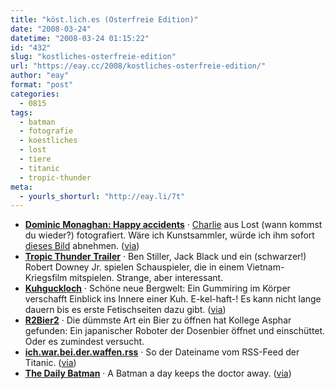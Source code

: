 ```yaml
---
title: "köst.lich.es (Osterfreie Edition)"
date: "2008-03-24"
datetime: "2008-03-24 01:15:22"
id: "432"
slug: "kostliches-osterfreie-edition"
url: "https://eay.cc/2008/kostliches-osterfreie-edition/"
author: "eay"
format: "post"
categories:
  - 0815
tags:
  - batman
  - fotografie
  - koestliches
  - lost
  - tiere
  - titanic
  - tropic-thunder
meta:
  - yourls_shorturl: "http://eay.li/7t"
---
```


- [**Dominic Monaghan: Happy accidents**](http://www.hamiltonselway.com/Monaghan1.html) · [Charlie](http://www.hamiltonselway.com/MonaghanDetail.php?image=SelfportraitV2&date=7&size=3&title=Self%20Portrait.%20Charlie) aus Lost (wann kommst du wieder?) fotografiert. Wäre ich Kunstsammler, würde ich ihm sofort [dieses Bild](http://www.hamiltonselway.com/MonaghanDetail.php?image=JJOffice&date=5&size=2&title=JJ%20Office) abnehmen. ([via](http://www.delphinehauen.de/2008/03/12/jj-office-2005/))
- [**Tropic Thunder Trailer**](http://movies.yahoo.com/movie/1809912814/video/7004235) · Ben Stiller, Jack Black und ein (schwarzer!) Robert Downey Jr. spielen Schauspieler, die in einem Vietnam-Kriegsfilm mitspielen. Strange, aber interessant.
- [**Kuhguckloch**](http://www.odditycentral.com/pics/reach-in-and-touch-the-inner-cow.html) · Schöne neue Bergwelt: Ein Gummiring im Körper verschafft Einblick ins Innere einer Kuh. E-kel-haft-! Es kann nicht lange dauern bis es erste Fetischseiten dazu gibt. ([via](http://www.hermsfarm.de/blog/index.php?blog=6&title=ein_loch_in_der_ethik&more=1&c=1&tb=1&pb=1))
- [**R2Bier2**](http://so-war-das-damals.de/2008/03/22/die-dummste-art-ein-bier-zu-offnen/) · Die dümmste Art ein Bier zu öffnen hat Kollege Asphar gefunden: Ein japanischer Roboter der Dosenbier öffnet und einschüttet. Oder es zumindest versucht.
- [**ich.war.bei.der.waffen.rss**](http://www.titanic-magazin.de/ich.war.bei.der.waffen.rss) · So der Dateiname vom RSS-Feed der Titanic. ([via](http://franklloyd.de/ichwarbeiderwaffenrss/))
- [**The Daily Batman**](http://thedailybatman.com/) · A Batman a day keeps the doctor away. ([via](http://www.nerdcore.de/wp/2008/03/18/the-daily-batman/))
